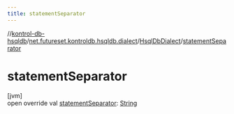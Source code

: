 ```yaml
---
title: statementSeparator
---
```

//[kontrol-db-hsqldb](../../../index.html)/[net.futureset.kontroldb.hsqldb.dialect](../index.html)/[HsqlDbDialect](index.html)/[statementSeparator](statement-separator.html)



# statementSeparator



[jvm]\
open override val [statementSeparator](statement-separator.html): [String](https://kotlinlang.org/api/latest/jvm/stdlib/kotlin/-string/index.html)




